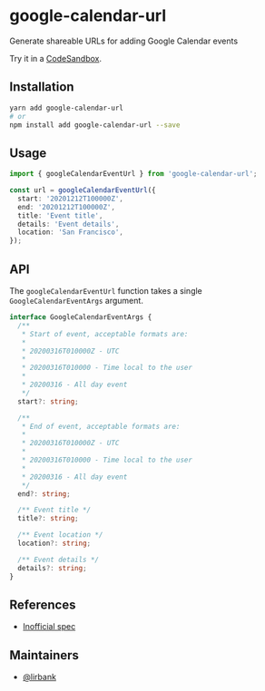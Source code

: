 # google-calendar-url

Generate shareable URLs for adding Google Calendar events

Try it in a [CodeSandbox](https://codesandbox.io/s/google-calendar-url-fbvyr).

## Installation

```sh
yarn add google-calendar-url
# or
npm install add google-calendar-url --save
```

## Usage

```ts
import { googleCalendarEventUrl } from 'google-calendar-url';

const url = googleCalendarEventUrl({
  start: '20201212T100000Z',
  end: '20201212T100000Z',
  title: 'Event title',
  details: 'Event details',
  location: 'San Francisco',
});
```

## API

The `googleCalendarEventUrl` function takes a single `GoogleCalendarEventArgs`
argument.

```ts
interface GoogleCalendarEventArgs {
  /**
   * Start of event, acceptable formats are:
   *
   * 20200316T010000Z - UTC
   *
   * 20200316T010000 - Time local to the user
   *
   * 20200316 - All day event
   */
  start?: string;

  /**
   * End of event, acceptable formats are:
   *
   * 20200316T010000Z - UTC
   *
   * 20200316T010000 - Time local to the user
   *
   * 20200316 - All day event
   */
  end?: string;

  /** Event title */
  title?: string;

  /** Event location */
  location?: string;

  /** Event details */
  details?: string;
}
```

## References

- [Inofficial spec](https://github.com/InteractionDesignFoundation/add-event-to-calendar-docs/blob/master/services/google.md)

## Maintainers

- [@lirbank](https://github.com/lirbank)
